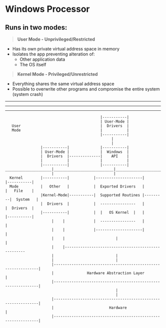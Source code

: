 # Windows Processor

## **Runs in two modes:**

> **User Mode - Unprivileged/Restricted**
- Has its own private virtual address space in memory
- Isolates the app preventing alteration of:
    - Other application data
    - The OS itself

> **Kernel Mode - Privileged/Unrestricted**

- Everything shares the same virtual address space
- Possible to overwrite other programs and compromise the entire system (system crash)

---
---
---

```text
                                           |-----------|
                                           | User-Mode |
   User                                    |  Drivers  |
   Mode                                    |           |  
                                           |-----------|
                                                |
                                                |
                |-----------|              |-----------|
                | User-Mode |              |  Windows  |
                |  Drivers  |--------------|    API    |
                |           |              |           |
                |-----------|              |-----------|
_____________________|___________________________|_________________________________________________
                     |                           |
  Kernel        |-----------|           |---------------------|         |-----------|
  Mode          |   Other   |           |  Exported Drivers   |         |   File    |
                |Kernel-Mode|-----------|  Supported Routines |---------|  System   |
                |  Drivers  |           |  ----------------   |         |  Drivers  |
                |-----------|           |  |   OS Kernel  |   |         |-----------|
                     |    |             |  ----------------   |               |
                     |    |             |---------------------|               |
                     |    |                       |                           |
                     |    |----------------------------------------------------
                     |                            |
                     |                            |
                     |---------------------------------------------------------------|
                     |               Hardware Abstraction Layer                      |
                     |---------------------------------------------------------------|
                                                  |
                                                  |
                     |---------------------------------------------------------------|
                     |                         Hardware                              |
                     |---------------------------------------------------------------|
```
